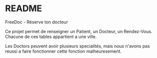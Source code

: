 # README

FreeDoc - Réserve ton docteur

Ce projet permet de renseigner un Patient, un Docteur, un Rendez-Vous. Chacune de ces tables appartient a une ville. 

Les Doctors peuvent avoir plusieurs specialités, mais nous n'avons pas reussi a faire fonctionner cette fonction malheuresement.

